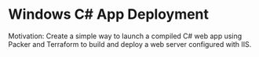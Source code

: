 # Windows C# App Deployment

Motivation: Create a simple way to launch a compiled C# web app using Packer and Terraform to build and deploy a web server configured with IIS.
